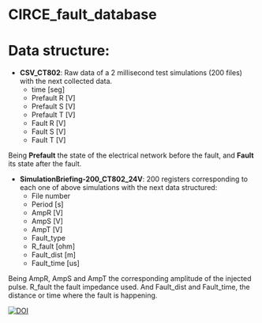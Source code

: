 # CIRCE_fault_database

# Data structure:

- **CSV_CT802**: Raw data of a 2 millisecond test simulations (200 files) with the next collected data.
  - time [seg]
  - Prefault R [V]
  - Prefault S [V]
  - Prefault T [V]
  - Fault R [V]
  - Fault S [V]
  - Fault T [V]

Being **Prefault** the state of the electrical network before the fault, and **Fault** its state after the fault.

- **SimulationBriefing-200_CT802_24V**: 200 registers corresponding to each one of above simulations with the next data structured:
  - File number
  - Period [s]
  - AmpR [V]
  - AmpS [V]
  - AmpT [V]
  - Fault_type
  - R_fault [ohm]
  - Fault_dist [m]
  - Fault_time [us]

Being AmpR, AmpS and AmpT the corresponding amplitude of the injected pulse.
R_fault the fault impedance used.
And Fault_dist and Fault_time, the distance or time where the fault is happening.

[![DOI](https://zenodo.org/badge/565257241.svg)](https://zenodo.org/badge/latestdoi/565257241)
